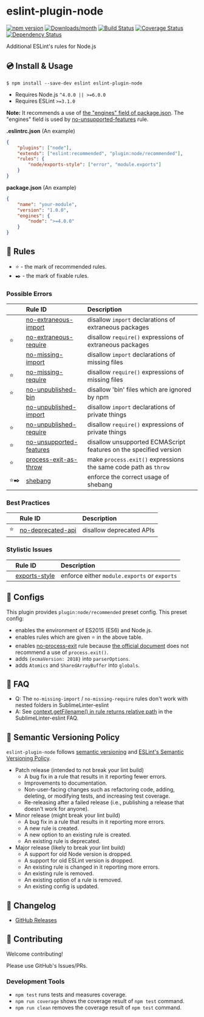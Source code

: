 # eslint-plugin-node

[![npm version](https://img.shields.io/npm/v/eslint-plugin-node.svg)](https://www.npmjs.com/package/eslint-plugin-node)
[![Downloads/month](https://img.shields.io/npm/dm/eslint-plugin-node.svg)](http://www.npmtrends.com/eslint-plugin-node)
[![Build Status](https://travis-ci.org/mysticatea/eslint-plugin-node.svg?branch=master)](https://travis-ci.org/mysticatea/eslint-plugin-node)
[![Coverage Status](https://codecov.io/gh/mysticatea/eslint-plugin-node/branch/master/graph/badge.svg)](https://codecov.io/gh/mysticatea/eslint-plugin-node)
[![Dependency Status](https://david-dm.org/mysticatea/eslint-plugin-node.svg)](https://david-dm.org/mysticatea/eslint-plugin-node)

Additional ESLint's rules for Node.js

## 💿 Install & Usage

```
$ npm install --save-dev eslint eslint-plugin-node
```

- Requires Node.js `^4.0.0 || >=6.0.0`
- Requires ESLint `>=3.1.0`

**Note:** It recommends a use of [the "engines" field of package.json](https://docs.npmjs.com/files/package.json#engines). The "engines" field is used by [no-unsupported-features](docs/rules/no-unsupported-features.md) rule.

**.eslintrc.json** (An example)

```json
{
    "plugins": ["node"],
    "extends": ["eslint:recommended", "plugin:node/recommended"],
    "rules": {
        "node/exports-style": ["error", "module.exports"]
    }
}
```

**package.json** (An example)

```json
{
    "name": "your-module",
    "version": "1.0.0",
    "engines": {
        "node": ">=4.0.0"
    }
}
```

## 📖 Rules

- ⭐️ - the mark of recommended rules.
- ✒️ - the mark of fixable rules.

<!--RULES_TABLE_START-->
### Possible Errors
|      | Rule ID                                                            | Description                                                       |
| :--- | :----------------------------------------------------------------- | :---------------------------------------------------------------- |
|      | [no-extraneous-import](./docs/rules/no-extraneous-import.md)       | disallow `import` declarations of extraneous packages             |
| ⭐️   | [no-extraneous-require](./docs/rules/no-extraneous-require.md)     | disallow `require()` expressions of extraneous packages           |
|      | [no-missing-import](./docs/rules/no-missing-import.md)             | disallow `import` declarations of missing files                   |
| ⭐️   | [no-missing-require](./docs/rules/no-missing-require.md)           | disallow `require()` expressions of missing files                 |
| ⭐️   | [no-unpublished-bin](./docs/rules/no-unpublished-bin.md)           | disallow 'bin' files which are ignored by npm                     |
|      | [no-unpublished-import](./docs/rules/no-unpublished-import.md)     | disallow `import` declarations of private things                  |
| ⭐️   | [no-unpublished-require](./docs/rules/no-unpublished-require.md)   | disallow `require()` expressions of private things                |
| ⭐️   | [no-unsupported-features](./docs/rules/no-unsupported-features.md) | disallow unsupported ECMAScript features on the specified version |
| ⭐️   | [process-exit-as-throw](./docs/rules/process-exit-as-throw.md)     | make `process.exit()` expressions the same code path as `throw`   |
| ⭐️✒️ | [shebang](./docs/rules/shebang.md)                                 | enforce the correct usage of shebang                              |

### Best Practices
|      | Rule ID                                                | Description              |
| :--- | :----------------------------------------------------- | :----------------------- |
| ⭐️   | [no-deprecated-api](./docs/rules/no-deprecated-api.md) | disallow deprecated APIs |

### Stylistic Issues
|      | Rule ID                                        | Description                                  |
| :--- | :--------------------------------------------- | :------------------------------------------- |
|      | [exports-style](./docs/rules/exports-style.md) | enforce either `module.exports` or `exports` |

<!--RULES_TABLE_END-->

## 🔧 Configs

This plugin provides `plugin:node/recommended` preset config.
This preset config:

- enables the environment of ES2015 (ES6) and Node.js.
- enables rules which are given :star: in the above table.
- enables [no-process-exit](http://eslint.org/docs/rules/no-process-exit) rule because [the official document](https://nodejs.org/api/process.html#process_process_exit_code) does not recommend a use of `process.exit()`.
- adds `{ecmaVersion: 2018}` into `parserOptions`.
- adds `Atomics` and `SharedArrayBuffer` into `globals`.

## 👫 FAQ

- Q: The `no-missing-import` / `no-missing-require` rules don't work with nested folders in SublimeLinter-eslint
- A: See [context.getFilename() in rule returns relative path](https://github.com/roadhump/SublimeLinter-eslint#contextgetfilename-in-rule-returns-relative-path) in the SublimeLinter-eslint FAQ.

## 🚥 Semantic Versioning Policy

`eslint-plugin-node` follows [semantic versioning](http://semver.org/) and [ESLint's Semantic Versioning Policy](https://github.com/eslint/eslint#semantic-versioning-policy).

- Patch release (intended to not break your lint build)
    - A bug fix in a rule that results in it reporting fewer errors.
    - Improvements to documentation.
    - Non-user-facing changes such as refactoring code, adding, deleting, or modifying tests, and increasing test coverage.
    - Re-releasing after a failed release (i.e., publishing a release that doesn't work for anyone).
- Minor release (might break your lint build)
    - A bug fix in a rule that results in it reporting more errors.
    - A new rule is created.
    - A new option to an existing rule is created.
    - An existing rule is deprecated.
- Major release (likely to break your lint build)
    - A support for old Node version is dropped.
    - A support for old ESLint version is dropped.
    - An existing rule is changed in it reporting more errors.
    - An existing rule is removed.
    - An existing option of a rule is removed.
    - An existing config is updated.

## 📰 Changelog

- [GitHub Releases](https://github.com/mysticatea/eslint-plugin-node/releases)

## 💎 Contributing

Welcome contributing!

Please use GitHub's Issues/PRs.

### Development Tools

- `npm test` runs tests and measures coverage.
- `npm run coverage` shows the coverage result of `npm test` command.
- `npm run clean` removes the coverage result of `npm test` command.
